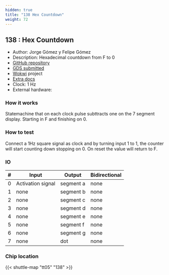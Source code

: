 ```yaml
---
hidden: true
title: "138 Hex Countdown"
weight: 72
---
```


## 138 : Hex Countdown

* Author: Jorge Gómez y Felipe Gómez
* Description: Hexadecimal countdown from F to 0
* [GitHub repository](https://github.com/fegomezmir96/Contador)
* [GDS submitted](https://github.com/fegomezmir96/Contador/actions/runs/6700092233)
* [Wokwi](https://wokwi.com/projects/380055891603379201) project
* [Extra docs]()
* Clock: 1 Hz
* External hardware: 



### How it works

Statemachine that on each clock pulse subttracts one on the 7 segment display. Starting in F and finishing on 0.


### How to test

Connect a 1Hz square signal as clock and by turning input 1 to 1, the counter will start counting down stopping on 0. On reset the value will return to F.


### IO

| # | Input        | Output       | Bidirectional      |
|---|--------------|--------------| -------------------|
| 0 | Activation signal  | segment a | none |
| 1 | none  | segment b | none |
| 2 | none  | segment c | none |
| 3 | none  | segment d | none |
| 4 | none  | segment e | none |
| 5 | none  | segment f | none |
| 6 | none  | segment g | none |
| 7 | none  | dot | none |

### Chip location

{{< shuttle-map "tt05" "138" >}}
